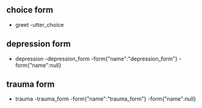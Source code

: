 ## choice form
* greet
  -utter_choice




## depression form
* depression
  -depression_form
  -form{"name":"depression_form"}
  -form{"name":null}

## trauma form
* trauma
  -trauma_form
  -form{"name":"trauma_form"}
  -form{"name":null}